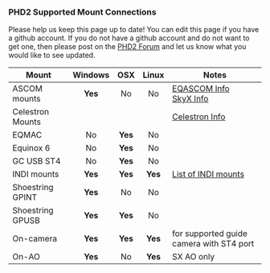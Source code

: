 ### PHD2 Supported Mount Connections ###

Please help us keep this page up to date!  You can edit this page if you have a github account.  If you do not have a github account and do not want to get one, then please post on the [PHD2 Forum](https://groups.google.com/forum/?fromgroups=#!forum/open-phd-guiding) and let us know what you would like to see updated.

|Mount|Windows|OSX|Linux|Notes|
|-----|:-----:|:-:|:--:|-----|
| ASCOM mounts| **Yes** | No | No | [EQASCOM Info](EQASCOM-Settings)<br>[SkyX Info](SkyX-Settings) |
| Celestron Mounts | | | | [Celestron Info](Celestron-Mount-Connection) |
| EQMAC | No | **Yes** | No |  |
| Equinox 6 | No | **Yes** | No |  |
| GC USB ST4 | No | **Yes** | No |  |
| INDI mounts | **Yes** | **Yes** | **Yes** | [List of INDI mounts](http://www.indilib.org/devices/telescopes.html) |
| Shoestring GPINT | **Yes** | No | No |  |
| Shoestring GPUSB | **Yes** | **Yes** | No |  |
| On-camera | **Yes** | **Yes** | **Yes** | for supported guide camera with ST4 port |
| On-AO | **Yes** | No | **Yes** | SX AO only |
